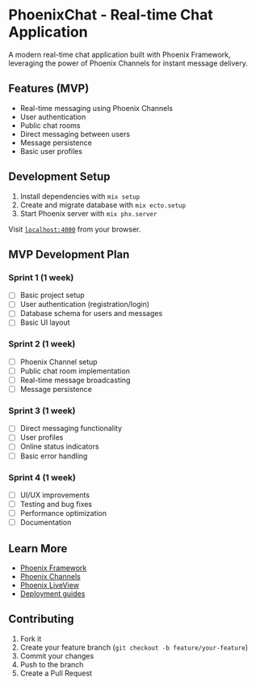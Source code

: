 # PhoenixChat - Real-time Chat Application

A modern real-time chat application built with Phoenix Framework, leveraging the power of Phoenix Channels for instant message delivery.

## Features (MVP)

- Real-time messaging using Phoenix Channels
- User authentication
- Public chat rooms
- Direct messaging between users
- Message persistence
- Basic user profiles

## Development Setup

1. Install dependencies with `mix setup`
2. Create and migrate database with `mix ecto.setup`
3. Start Phoenix server with `mix phx.server`

Visit [`localhost:4000`](http://localhost:4000) from your browser.

## MVP Development Plan

### Sprint 1 (1 week)

- [ ] Basic project setup
- [ ] User authentication (registration/login)
- [ ] Database schema for users and messages
- [ ] Basic UI layout

### Sprint 2 (1 week)

- [ ] Phoenix Channel setup
- [ ] Public chat room implementation
- [ ] Real-time message broadcasting
- [ ] Message persistence

### Sprint 3 (1 week)

- [ ] Direct messaging functionality
- [ ] User profiles
- [ ] Online status indicators
- [ ] Basic error handling

### Sprint 4 (1 week)

- [ ] UI/UX improvements
- [ ] Testing and bug fixes
- [ ] Performance optimization
- [ ] Documentation

## Learn More

- [Phoenix Framework](https://www.phoenixframework.org/)
- [Phoenix Channels](https://hexdocs.pm/phoenix/channels.html)
- [Phoenix LiveView](https://hexdocs.pm/phoenix_live_view)
- [Deployment guides](https://hexdocs.pm/phoenix/deployment.html)

## Contributing

1. Fork it
2. Create your feature branch (`git checkout -b feature/your-feature`)
3. Commit your changes
4. Push to the branch
5. Create a Pull Request
